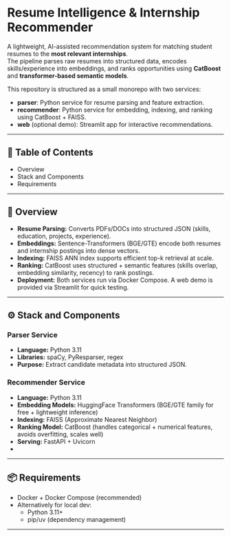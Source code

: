 # Resume Intelligence & Internship Recommender

A lightweight, AI-assisted recommendation system for matching student resumes to the **most relevant internships**.  
The pipeline parses raw resumes into structured data, encodes skills/experience into embeddings, and ranks opportunities using **CatBoost** and **transformer-based semantic models**.  

This repository is structured as a small monorepo with two services:

- **parser**: Python service for resume parsing and feature extraction.  
- **recommender**: Python service for embedding, indexing, and ranking using CatBoost + FAISS.  
- **web** (optional demo): Streamlit app for interactive recommendations.  

---

## 📖 Table of Contents

- Overview  
- Stack and Components  
- Requirements   

---

## 📝 Overview

- **Resume Parsing:** Converts PDFs/DOCs into structured JSON (skills, education, projects, experience).  
- **Embeddings:** Sentence-Transformers (BGE/GTE) encode both resumes and internship postings into dense vectors.  
- **Indexing:** FAISS ANN index supports efficient top-k retrieval at scale.  
- **Ranking:** CatBoost uses structured + semantic features (skills overlap, embedding similarity, recency) to rank postings.  
- **Deployment:** Both services run via Docker Compose. A web demo is provided via Streamlit for quick testing.  

---

## ⚙️ Stack and Components

### Parser Service
- **Language:** Python 3.11  
- **Libraries:** spaCy, PyResparser, regex  
- **Purpose:** Extract candidate metadata into structured JSON.  

### Recommender Service
- **Language:** Python 3.11  
- **Embedding Models:** HuggingFace Transformers (BGE/GTE family for free + lightweight inference)  
- **Indexing:** FAISS (Approximate Nearest Neighbor)  
- **Ranking Model:** CatBoost (handles categorical + numerical features, avoids overfitting, scales well)  
- **Serving:** FastAPI + Uvicorn  
- 
---

## 📦 Requirements

- Docker + Docker Compose (recommended)  
- Alternatively for local dev:  
  - Python 3.11+  
  - pip/uv (dependency management)  

---
